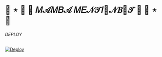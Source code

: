 # 🍬 ⋆ 🎂  🎀  𝑀𝒜𝑀𝐵𝒜 𝑀𝐸𝒩𝒯𝐼💍𝒩𝐵🍪𝒯  🎀  🎂 ⋆ 🍬

###### DEPLOY
[![Deploy](https://www.herokucdn.com/deploy/button.svg)](https://heroku.com/deploy?template=https://github.com/SUKHPAL443/MAMBA_MENTIONBOT)
